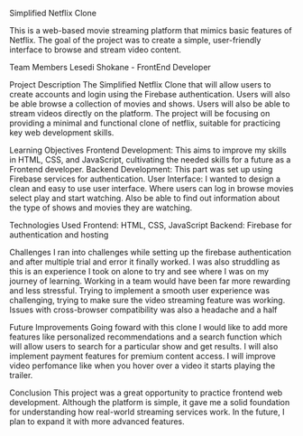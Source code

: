 Simplified Netflix Clone

This is a web-based movie streaming platform that mimics basic features of Netflix. The goal of the project was to create a simple, user-friendly interface to browse and stream video content.

Team Members
Lesedi Shokane - FrontEnd Developer

Project Description
The Simplified Netflix Clone that will allow users to create accounts and login using the Firebase authentication. Users will also be able browse a collection of movies and shows. Users will also be able to stream videos directly on the platform. The project will be focusing on providing a minimal and functional clone of netflix, suitable for practicing key web development skills.

Learning Objectives
Frontend Development: This aims to improve my skills in HTML, CSS, and JavaScript, cultivating the needed skills for a future as a Frontend developer.
Backend Development: This part was set up using Firebase services for authentication.
User Interface: I wanted to design a clean and easy to use user interface. Where users can log in browse movies select play and start watching. Also be able to find out information about the type of shows and movies they are watching.

Technologies Used
Frontend: HTML, CSS, JavaScript
Backend: Firebase for authentication and hosting

Challenges
I ran into challenges while setting up the firebase authentication and after multiple trial and error it finally worked. I was also struddling as this is an experience I took on alone to try and see where I was on my journey of learning. Working in a team would have been far more rewarding and less stressful.
Trying to implement a smooth user experience was challenging, trying to make sure the video streaming feature was working. Issues with cross-browser compatibility was also a headache and a half

Future Improvements
Going foward with this clone I would like to add more features like personalized recommendations and a search function which will allow users to search for a particular show and get results. I will also implement payment features for premium content access. I will improve video perfomance like when you hover over a video it starts playing the trailer.


Conclusion
This project was a great opportunity to practice frontend web development. Although the platform is simple, it gave me a solid foundation for understanding how real-world streaming services work. In the future, I plan to expand it with more advanced features.